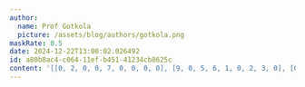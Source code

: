 ```yaml
---
author:
  name: Prof Gotkola
  picture: /assets/blog/authors/gotkola.png
maskRate: 0.5
date: 2024-12-22T13:00:02.026492
id: a80b8ac4-c064-11ef-b451-41234cb8625c
content: '[[0, 2, 0, 0, 7, 0, 0, 0, 0], [9, 0, 5, 6, 1, 0, 2, 3, 0], [0, 1, 0, 0, 0, 9, 7, 0, 0], [0, 0, 7, 1, 2, 0, 3, 9, 6], [2, 9, 0, 7, 0, 0, 4, 0, 5], [1, 6, 4, 0, 5, 0, 0, 0, 7], [8, 0, 1, 5, 9, 0, 6, 0, 0], [6, 5, 0, 8, 0, 2, 1, 0, 3], [7, 0, 0, 3, 0, 0, 5, 0, 0]]'
---
```

